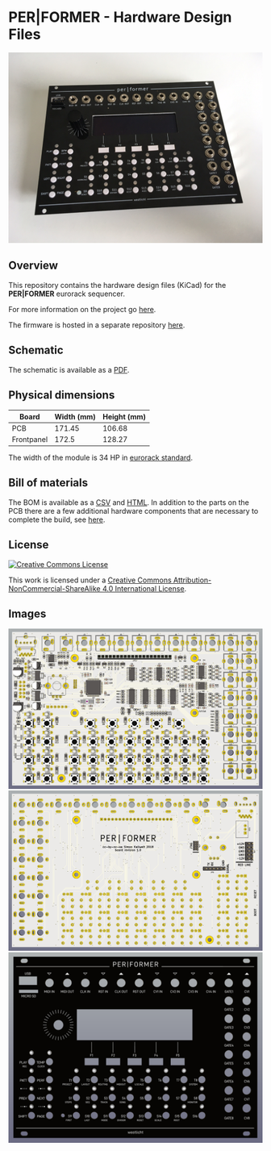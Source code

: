 # PER|FORMER - Hardware Design Files

<a href="images/sequencer.jpg"><img src="images/sequencer.jpg"/></a>

## Overview

This repository contains the hardware design files (KiCad) for the **PER|FORMER** eurorack sequencer.

For more information on the project go [here](https://westlicht.github.io/performer).

The firmware is hosted in a separate repository [here](https://github.com/westlicht/performer).

## Schematic

The schematic is available as a [PDF](https://cdn.rawgit.com/westlicht/performer-hardware/master/sequencer.pdf).

## Physical dimensions

| Board      | Width (mm) | Height (mm) |
| ---------- | ---------- | ----------- |
| PCB        | 171.45     | 106.68      |
| Frontpanel | 172.5      | 128.27      |

The width of the module is 34 HP in [eurorack standard](http://www.doepfer.de/a100_man/a100m_e.htm).

## Bill of materials

The BOM is available as a [CSV](bom/bom.csv) and [HTML](https://cdn.rawgit.com/westlicht/performer-hardware/master/bom/bom.html). In addition to the parts on the PCB there are a few additional hardware components that are necessary to complete the build, see [here](bom/hardware.csv).

## License

<a rel="license" href="http://creativecommons.org/licenses/by-nc-sa/4.0/"><img alt="Creative Commons License" style="border-width:0" src="https://i.creativecommons.org/l/by-nc-sa/4.0/88x31.png" /></a><br />

This work is licensed under a <a rel="license" href="http://creativecommons.org/licenses/by-nc-sa/4.0/">Creative Commons Attribution-NonCommercial-ShareAlike 4.0 International License</a>.

## Images

<a href="images/sequencer-front.png"><img src="images/sequencer-front.png"/></a>
<a href="images/sequencer-back.png"><img src="images/sequencer-back.png"/></a>
<a href="images/frontpanel.png"><img src="images/frontpanel.png"/></a>

